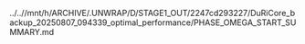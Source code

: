../..//mnt/h/ARCHIVE/.UNWRAP/D/STAGE1_OUT/2247cd293227/DuRiCore_backup_20250807_094339_optimal_performance/PHASE_OMEGA_START_SUMMARY.md
